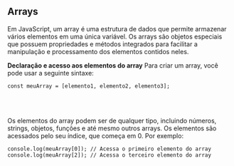 ## Arrays
Em JavaScript, um array é uma estrutura de dados que permite armazenar vários elementos em uma única variável. Os arrays são objetos especiais que possuem propriedades e métodos integrados para facilitar a manipulação e processamento dos elementos contidos neles.
<br>

**Declaração e acesso aos elementos do array**
Para criar um array, você pode usar a seguinte sintaxe:

```
const meuArray = [elemento1, elemento2, elemento3];
```
<br><br>

Os elementos do array podem ser de qualquer tipo, incluindo números, strings, objetos, funções e até mesmo outros arrays. Os elementos são acessados pelo seu índice, que começa em 0. Por exemplo:

```
console.log(meuArray[0]); // Acessa o primeiro elemento do array
console.log(meuArray[2]); // Acessa o terceiro elemento do array
```
<br><br>

